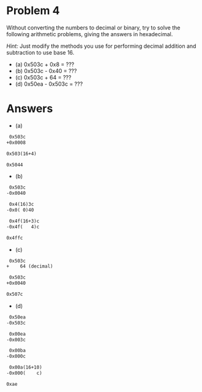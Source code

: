 # Problem 4

Without converting the numbers to decimal or binary, try to solve the following arithmetic problems,
giving the answers in hexadecimal.

_Hint:_ Just modify the methods you use for performing decimal addition and subtraction to use base 16.

- (a) 0x503c + 0x8 = ???
- (b) 0x503c - 0x40 = ???
- (c) 0x503c + 64 = ???
- (d) 0x50ea - 0x503c = ???

# Answers

- (a)

```txt
 0x503c
+0x0008

0x503(16+4)

0x5044
```

- (b)

```txt
 0x503c
-0x0040

 0x4(16)3c
-0x0( 0)40

 0x4f(16+3)c
-0x4f(   4)c

0x4ffc
```

- (c)

```txt
 0x503c
+    64 (decimal)

 0x503c
+0x0040

0x507c
```

- (d)

```txt
 0x50ea
-0x503c

 0x00ea
-0x003c

 0x00ba
-0x000c

 0x00a(16+10)
-0x000(    c)

0xae
```
